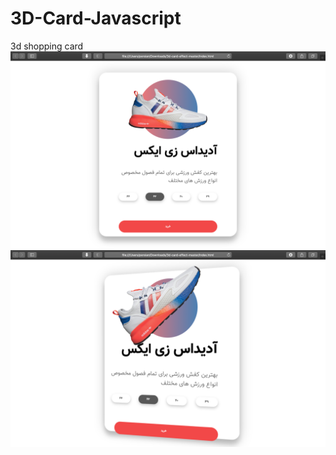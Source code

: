 # 3D-Card-Javascript
3d shopping card
![](https://github.com/roozbeh95m/3D-Card-Javascript/blob/main/1.png)
![](https://github.com/roozbeh95m/3D-Card-Javascript/blob/main/2.png)
